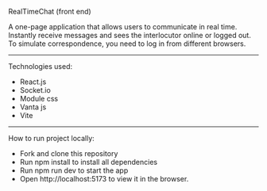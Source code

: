 RealTimeChat (front end)

A one-page application that allows users to communicate in real time. Instantly receive messages and sees the interlocutor online or logged out. To simulate correspondence, you need to log in from different browsers.

_____________________


Technologies used:

- React.js
- Socket.io
- Module css
- Vanta js
- Vite

__________________

How to run project locally:

- Fork and clone this repository
- Run npm install to install all dependencies
- Run npm run dev to start the app
- Open http://localhost:5173 to view it in the browser.
